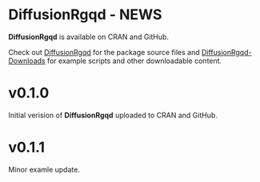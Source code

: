 
# DiffusionRgqd - NEWS
__DiffusionRgqd__ is available on CRAN and GitHub.

Check out [DiffusionRgqd](https://github.com/eta21/DiffusionRgqd) for the package source files and [DiffusionRgqd-Downloads](https://github.com/eta21/DiffusionRgqd-Downloads) for example scripts and other downloadable content.

# v0.1.0
Initial verision of __DiffusionRgqd__ uploaded to CRAN and GitHub.

# v0.1.1
Minor examle update.